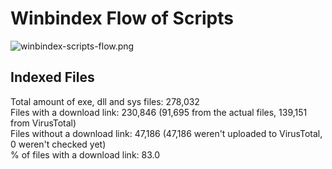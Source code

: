 # Winbindex Flow of Scripts

![winbindex-scripts-flow.png](winbindex-scripts-flow.png)

## Indexed Files

<!--FileStats-->
Total amount of exe, dll and sys files: 278,032  
Files with a download link: 230,846 (91,695 from the actual files, 139,151 from VirusTotal)  
Files without a download link: 47,186 (47,186 weren't uploaded to VirusTotal, 0 weren't checked yet)  
% of files with a download link: 83.0  
<!--/FileStats-->
